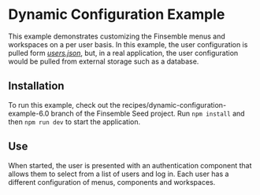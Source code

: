 # Dynamic Configuration Example

This example demonstrates customizing the Finsemble menus and workspaces on a per user basis. In this example, the user configuration is pulled form [_users.json_](users.json), but, in a real application, the user configuration would be pulled from external storage such as a database. 

## Installation

To run this example, check out the recipes/dynamic-configuration-example-6.0 branch of the Finsemble Seed project. Run `npm install` and then `npm run dev` to start the application. 

## Use

When started, the user is presented with an authentication component that allows them to select from a list of users and log in. Each user has a different configuration of menus, components and workspaces. 